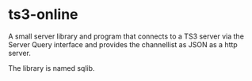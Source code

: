 ts3-online
========

A small server library and program that connects to a TS3 server via the Server
Query interface and provides the channellist as JSON as a http server.

The library is named sqlib.
